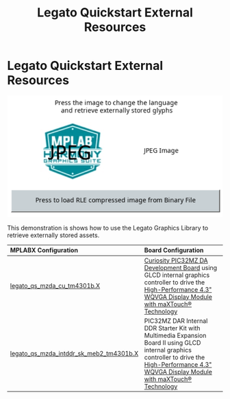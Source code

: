 ﻿---
parent: Example Applications
title: Legato Quickstart External Resources
nav_order: 6
---

# Legato Quickstart External Resources

![](./../../docs/html/legato_quickstart_ext_res_jpeg.png)

This demonstration is shows how to use the Legato Graphics Library to retrieve externally stored assets.

|MPLABX Configuration|Board Configuration|
|:-------------------|:------------------|
|[legato\_qs\_mzda\_cu\_tm4301b.X](./firmware/legato_qs_x_r_usb_fs_mzda_cu_tm4301b.X/readme.md)| [Curiosity PIC32MZ DA Development Board](https://www.microchip.com/DevelopmentTools/ProductDetails/PartNO/EV87D54A) using GLCD internal graphics controller to drive the [High-Performance 4.3" WQVGA Display Module with maXTouch® Technology](https://www.microchip.com/DevelopmentTools/ProductDetails/PartNO/AC320005-4)|
|[legato\_qs\_mzda\_intddr\_sk\_meb2\_tm4301b.X](./firmware/legato_qs_x_r_usb_fs_mzda_intddr_sk_meb2_tm4301b.X/readme.md)|PIC32MZ DAR Internal DDR Starter Kit with Multimedia Expansion Board II using GLCD internal graphics controller to drive the [High-Performance 4.3" WQVGA Display Module with maXTouch® Technology](https://www.microchip.com/DevelopmentTools/ProductDetails/PartNO/AC320005-4)|

